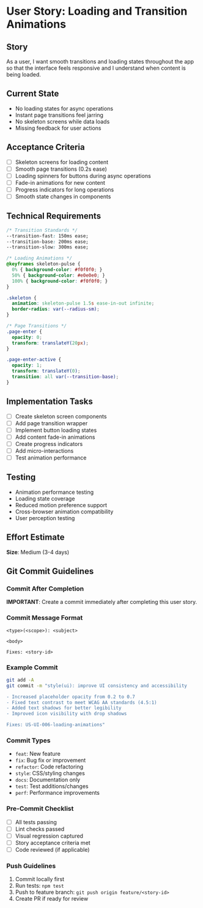 # User Story: Loading and Transition Animations

## Story
As a user, I want smooth transitions and loading states throughout the app so that the interface feels responsive and I understand when content is being loaded.

## Current State
- No loading states for async operations
- Instant page transitions feel jarring
- No skeleton screens while data loads
- Missing feedback for user actions

## Acceptance Criteria
- [ ] Skeleton screens for loading content
- [ ] Smooth page transitions (0.2s ease)
- [ ] Loading spinners for buttons during async operations
- [ ] Fade-in animations for new content
- [ ] Progress indicators for long operations
- [ ] Smooth state changes in components

## Technical Requirements
```css
/* Transition Standards */
--transition-fast: 150ms ease;
--transition-base: 200ms ease;
--transition-slow: 300ms ease;

/* Loading Animations */
@keyframes skeleton-pulse {
  0% { background-color: #f0f0f0; }
  50% { background-color: #e0e0e0; }
  100% { background-color: #f0f0f0; }
}

.skeleton {
  animation: skeleton-pulse 1.5s ease-in-out infinite;
  border-radius: var(--radius-sm);
}

/* Page Transitions */
.page-enter {
  opacity: 0;
  transform: translateY(20px);
}

.page-enter-active {
  opacity: 1;
  transform: translateY(0);
  transition: all var(--transition-base);
}
```

## Implementation Tasks
- [ ] Create skeleton screen components
- [ ] Add page transition wrapper
- [ ] Implement button loading states
- [ ] Add content fade-in animations
- [ ] Create progress indicators
- [ ] Add micro-interactions
- [ ] Test animation performance

## Testing
- Animation performance testing
- Loading state coverage
- Reduced motion preference support
- Cross-browser animation compatibility
- User perception testing

## Effort Estimate
**Size**: Medium (3-4 days)

## Git Commit Guidelines

### Commit After Completion
**IMPORTANT**: Create a commit immediately after completing this user story.

### Commit Message Format
```
<type>(<scope>): <subject>

<body>

Fixes: <story-id>
```

### Example Commit
```bash
git add -A
git commit -m "style(ui): improve UI consistency and accessibility

- Increased placeholder opacity from 0.2 to 0.7
- Fixed text contrast to meet WCAG AA standards (4.5:1)
- Added text shadows for better legibility
- Improved icon visibility with drop shadows

Fixes: US-UI-006-loading-animations"
```

### Commit Types
- `feat`: New feature
- `fix`: Bug fix or improvement
- `refactor`: Code refactoring
- `style`: CSS/styling changes
- `docs`: Documentation only
- `test`: Test additions/changes
- `perf`: Performance improvements

### Pre-Commit Checklist
- [ ] All tests passing
- [ ] Lint checks passed
- [ ] Visual regression captured
- [ ] Story acceptance criteria met
- [ ] Code reviewed (if applicable)

### Push Guidelines
1. Commit locally first
2. Run tests: `npm test`
3. Push to feature branch: `git push origin feature/<story-id>`
4. Create PR if ready for review
